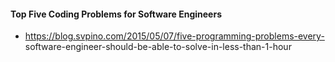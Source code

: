 #### Top Five Coding Problems for Software Engineers

* https://blog.svpino.com/2015/05/07/five-programming-problems-every-
software-engineer-should-be-able-to-solve-in-less-than-1-hour